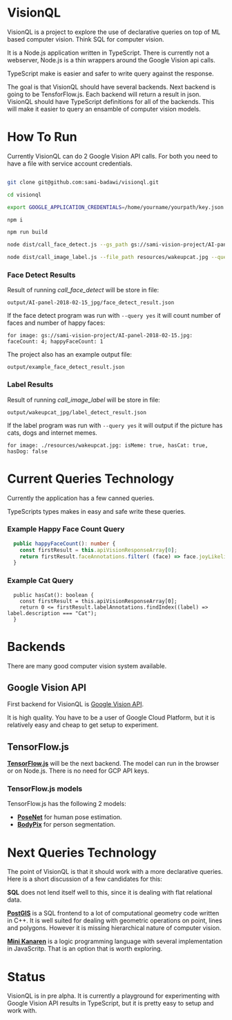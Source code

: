 # VisionQL #

VisionQL is a project to explore the use of declarative queries on top of ML based computer vision. Think SQL for computer vision. 

It is a Node.js application written in TypeScript. 
There is currently not a webserver, Node.js is a thin wrappers around the Google Vision api calls. 

TypeScript make is easier and safer to write query against the response.

The goal is that VisionQL should have several backends. Next backend is going to be TensforFlow.js. 
Each backend will return a result in json. 
VisionQL should have TypeScript definitions for all of the backends. This will make it easier to query an ensamble of computer vision models.


# How To Run #

Currently VisionQL can do 2 Google Vision API calls. 
For both you need to have a file with service account credentials.

``` bash

git clone git@github.com:sami-badawi/visionql.git

cd visionql

export GOOGLE_APPLICATION_CREDENTIALS=/home/yourname/yourpath/key.json 

npm i

npm run build

node dist/call_face_detect.js --gs_path gs://sami-vision-project/AI-panel-2018-02-15.jpg --query yes

node dist/call_image_label.js --file_path resources/wakeupcat.jpg --query yes

```

### Face Detect Results ###

Result of running *call_face_detect* will be store in file:

`output/AI-panel-2018-02-15_jpg/face_detect_result.json`

If the face detect program was run with `--query yes` it will count number of faces and number of happy faces:

```
for image: gs://sami-vision-project/AI-panel-2018-02-15.jpg: faceCount: 4; happyFaceCount: 1
```

The project also has an example output file:

`output/example_face_detect_result.json`


### Label Results ###

Result of running *call_image_label* will be store in file:

`output/wakeupcat_jpg/label_detect_result.json`

If the label program was run with `--query yes` it will output if the picture has cats, dogs and internet memes.

```
for image: ./resources/wakeupcat.jpg: isMeme: true, hasCat: true, hasDog: false
```


# Current Queries Technology #

Currently the application has a few canned queries.

TypeScripts types makes in easy and safe write these queries.


### Example Happy Face Count Query ###

``` TypeScript
  public happyFaceCount(): number {
    const firstResult = this.apiVisionResponseArray[0];
    return firstResult.faceAnnotations.filter( (face) => face.joyLikelihood === "VERY_LIKELY").length;
  }
```

### Example Cat Query ###

```
  public hasCat(): boolean {
    const firstResult = this.apiVisionResponseArray[0];
    return 0 <= firstResult.labelAnnotations.findIndex((label) => label.description === "Cat");
  }
```

# Backends #

There are many good computer vision system available.

## Google Vision API ##

First backend for VisionQL is [Google Vision API](https://cloud.google.com/vision/).

It is high quality. You have to be a user of Google Cloud Platform, but it is relatively easy and cheap to get setup to experiment.

## TensorFlow.js ##

[**TensorFlow.js**](https://js.tensorflow.org/) will be the next backend. The model can run in the browser or on Node.js. There is no need for GCP API keys.


### TensorFlow.js models ###

TensorFlow.js has the following 2 models:

* [**PoseNet**](https://medium.com/tensorflow/real-time-human-pose-estimation-in-the-browser-with-tensorflow-js-7dd0bc881cd5) for human pose estimation.
* [**BodyPix**](https://github.com/tensorflow/tfjs-models/tree/master/body-pix) for person segmentation.


# Next Queries Technology #

The point of VisionQL is that it should work with a more declarative queries.
Here is a short discussion of a few candidates for this:

**SQL** does not lend itself well to this, since it is dealing with flat relational data.

[**PostGIS**](https://postgis.net) is a SQL frontend to a lot of computational geometry code written in C++. It is well suited for dealing with geometric operations on point, lines and polygons. However it is missing hierarchical nature of computer vision.

[**Mini Kanaren**](https://en.wikipedia.org/wiki/MiniKanren) is a logic programming language with several implementation in JavaScritp. That is an option that is worth exploring.


# Status #

VisionQL is in pre alpha. It is currently a playground for experimenting with Google Vision API results in TypeScript, but it is pretty easy to setup and work with.
